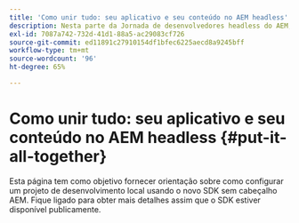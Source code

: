 ```yaml
---
title: 'Como unir tudo: seu aplicativo e seu conteúdo no AEM headless'
description: Nesta parte da Jornada de desenvolvedores headless do AEM, saiba como participar do Projeto do AEM, incluindo Fragmentos de conteúdo, chamadas de GraphQL, chamadas de API REST e aplicativo, e prepará-lo para entrar em funcionamento.
exl-id: 7087a742-732d-41d1-88a5-ac29083cf726
source-git-commit: ed11891c27910154df1bfec6225aecd8a9245bff
workflow-type: tm+mt
source-wordcount: '96'
ht-degree: 65%

---
```


# Como unir tudo: seu aplicativo e seu conteúdo no AEM headless {#put-it-all-together}

Esta página tem como objetivo fornecer orientação sobre como configurar um projeto de desenvolvimento local usando o novo SDK sem cabeçalho AEM. Fique ligado para obter mais detalhes assim que o SDK estiver disponível publicamente.
